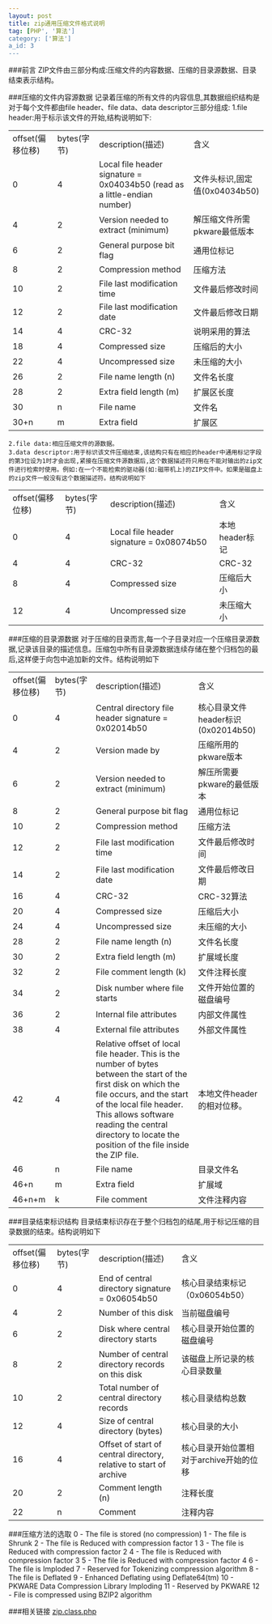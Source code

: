 ```yaml
---
layout: post
title: zip通用压缩文件格式说明
tag: [PHP', '算法']
category: ['算法']
a_id: 3
---
```

	
###前言
	ZIP文件由三部分构成:压缩文件的内容数据、压缩的目录源数据、目录结束表示结构。

###压缩的文件内容源数据
	记录着压缩的所有文件的内容信息,其数据组织结构是对于每个文件都由file header、file data、data descriptor三部分组成:
	1.file header:用于标示该文件的开始,结构说明如下:

<table class="table table-bordered">
<tr><td>offset(偏移位移)</td><td>bytes(字节)</td><td>description(描述)</td><td>含义</td></tr>
<tr><td>0</td><td>4</td><td>Local file header signature = 0x04034b50 (read as a little-endian number)</td><td>文件头标识,固定值(0x04034b50)</td></tr>
<tr><td>4</td><td>2</td><td>Version needed to extract (minimum)</td><td>解压缩文件所需pkware最低版本</td></tr>
<tr><td>6</td><td>2</td><td>General purpose bit flag</td><td>通用位标记</td></tr>
<tr><td>8</td><td>2</td><td>Compression method</td><td>压缩方法</td></tr>
<tr><td>10</td><td>2</td><td>File last modification time</td><td>文件最后修改时间</td></tr>
<tr><td>12</td><td>2</td><td>File last modification date</td><td>文件最后修改日期</td></tr>
<tr><td>14</td><td>4</td><td>CRC-32</td><td>说明采用的算法</td></tr>
<tr><td>18</td><td>4</td><td>Compressed size</td><td>压缩后的大小</td></tr>
<tr><td>22</td><td>4</td><td>Uncompressed size</td><td>未压缩的大小</td></tr>
<tr><td>26</td><td>2</td><td>File name length (n)</td><td>文件名长度</td></tr>
<tr><td>28</td><td>2</td><td>Extra field length (m)</td><td>扩展区长度</td></tr>
<tr><td>30</td><td>n</td><td>File name</td><td>文件名</td></tr>
<tr><td>30+n</td><td>m</td><td>Extra field</td><td>扩展区</td></tr>
</table>
	
	2.file data:相应压缩文件的源数据。
	3.data descriptor:用于标识该文件压缩结束,该结构只有在相应的header中通用标记字段的第3位设为1时才会出现,紧接在压缩文件源数据后,这个数据描述符只用在不能对输出的zip文件进行检索时使用。例如:在一个不能检索的驱动器(如:磁带机上)的ZIP文件中。如果是磁盘上的zip文件一般没有这个数据描述符。结构说明如下

<table class="table table-bordered">
<tr><td>offset(偏移位移)</td><td>bytes(字节)</td><td>description(描述)</td><td>含义</td></tr>
<tr><td>0</td><td>4</td><td>Local file header signature = 0x08074b50</td><td>本地header标记</td></tr>
<tr><td>4</td><td>4</td><td>CRC-32</td><td>CRC-32</td></tr>
<tr><td>8</td><td>4</td><td>Compressed size</td><td>压缩后大小</td></tr>
<tr><td>12</td><td>4</td><td>Uncompressed size</td><td>未压缩大小</td></tr>
</table>

###压缩的目录源数据
	对于压缩的目录而言,每一个子目录对应一个压缩目录源数据,记录该目录的描述信息。压缩包中所有目录源数据连续存储在整个归档包的最后,这样便于向包中追加新的文件。结构说明如下

<table class="table table-bordered">
<tr><td>offset(偏移位移)</td><td>bytes(字节)</td><td>description(描述)</td><td>含义</td></tr>
<tr><td>0</td><td>4</td><td>Central directory file header signature = 0x02014b50</td><td>核心目录文件header标识(0x02014b50)</td></tr>
<tr><td>4</td><td>2</td><td>Version made by</td><td>压缩所用的pkware版本</td></tr>
<tr><td>6</td><td>2</td><td>Version needed to extract (minimum)</td><td>解压所需要pkware的最低版本</td></tr>
<tr><td>8</td><td>2</td><td>General purpose bit flag</td><td>通用位标记</td></tr>
<tr><td>10</td><td>2</td><td>Compression method</td><td>压缩方法</td></tr>
<tr><td>12</td><td>2</td><td>File last modification time</td><td>文件最后修改时间</td></tr>
<tr><td>14</td><td>2</td><td>File last modification date</td><td>文件最后修改日期</td></tr>
<tr><td>16</td><td>4</td><td>CRC-32</td><td>CRC-32算法</td></tr>
<tr><td>20</td><td>4</td><td>Compressed size</td><td>压缩后大小</td></tr>
<tr><td>24</td><td>4</td><td>Uncompressed size</td><td>未压缩的大小</td></tr>
<tr><td>28</td><td>2</td><td>File name length (n)</td><td>文件名长度</td></tr>
<tr><td>30</td><td>2</td><td>Extra field length (m)</td><td>扩展域长度</td></tr>
<tr><td>32</td><td>2</td><td>File comment length (k)</td><td>文件注释长度</td></tr>
<tr><td>34</td><td>2</td><td>Disk number where file starts</td><td>文件开始位置的磁盘编号</td></tr>
<tr><td>36</td><td>2</td><td>Internal file attributes</td><td>内部文件属性</td></tr>
<tr><td>38</td><td>4</td><td>External file attributes</td><td>外部文件属性</td></tr>
<tr><td>42</td><td>4</td><td>Relative offset of local file header. This is the number of bytes between the start of the first disk on which the file occurs, and the start of the local file header. This allows software reading the central directory to locate the position of the file inside the ZIP file.</td><td>本地文件header的相对位移。</td></tr>
<tr><td>46</td><td>n</td><td>File name</td><td>目录文件名</td></tr>
<tr><td>46+n</td><td>m</td><td>Extra field</td><td>扩展域</td></tr>
<tr><td>46+n+m</td><td>k</td><td>File comment</td><td>文件注释内容</td></tr>
</table>

###目录结束标识结构
	目录结束标识存在于整个归档包的结尾,用于标记压缩的目录数据的结束。结构说明如下

<table class="table table-bordered">
<tr><td>offset(偏移位移)</td><td>bytes(字节)</td><td>description(描述)</td><td>含义</td></tr>
<tr><td>0</td><td>4</td><td>End of central directory signature = 0x06054b50</td><td>核心目录结束标记（0x06054b50）</td></tr>
<tr><td>4</td><td>2</td><td>Number of this disk</td><td>当前磁盘编号</td></tr>
<tr><td>6</td><td>2</td><td>Disk where central directory starts</td><td>核心目录开始位置的磁盘编号</td></tr>
<tr><td>8</td><td>2</td><td>Number of central directory records on this disk</td><td>该磁盘上所记录的核心目录数量</td></tr>
<tr><td>10</td><td>2</td><td>Total number of central directory records</td><td>核心目录结构总数</td></tr>
<tr><td>12</td><td>4</td><td>Size of central directory (bytes)</td><td>核心目录的大小</td></tr>
<tr><td>16</td><td>4</td><td>Offset of start of central directory, relative to start of archive</td><td>核心目录开始位置相对于archive开始的位移</td></tr>
<tr><td>20</td><td>2</td><td>Comment length (n)</td><td>注释长度</td></tr>
<tr><td>22</td><td>n</td><td>Comment</td><td>注释内容</td></tr>
</table>

###压缩方法的选取
	0 - The file is stored (no compression)
	1 - The file is Shrunk
	2 - The file is Reduced with compression factor 1
	3 - The file is Reduced with compression factor 2
	4 - The file is Reduced with compression factor 3
	5 - The file is Reduced with compression factor 4
	6 - The file is Imploded
	7 - Reserved for Tokenizing compression algorithm
	8 - The file is Deflated
	9 - Enhanced Deflating using Deflate64(tm)
	10 - PKWARE Data Compression Library Imploding
	11 - Reserved by PKWARE
	12 - File is compressed using BZIP2 algorithm

###相关链接
[zip.class.php](https://github.com/midoks/midoks/blob/master/Algorithm/zip.class.php)

